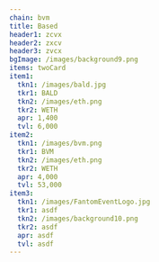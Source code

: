```yaml
---
chain: bvm
title: Based
header1: zcvx
header2: zxcv
header3: zvcx
bgImage: /images/background9.png
items: twoCard
item1:
  tkn1: /images/bald.jpg
  tkr1: BALD
  tkn2: /images/eth.png
  tkr2: WETH
  apr: 1,400
  tvl: 6,000
item2:
  tkn1: /images/bvm.png
  tkr1: BVM
  tkn2: /images/eth.png
  tkr2: WETH
  apr: 4,000
  tvl: 53,000
item3:
  tkn1: /images/FantomEventLogo.jpg
  tkr1: asdf
  tkn2: /images/background10.png
  tkr2: asdf
  apr: asdf
  tvl: asdf
---
```

